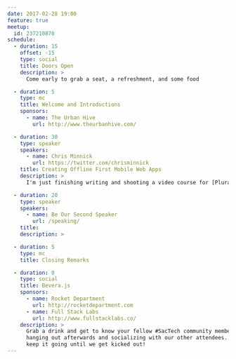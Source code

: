 ```yaml
---
date: 2017-02-28 19:00
feature: true
meetup:
  id: 237210870
schedule:
  - duration: 15
    offset: -15
    type: social
    title: Doors Open
    description: >
      Come early to grab a seat, a refreshment, and some food

  - duration: 5
    type: mc
    title: Welcome and Introductions
    sponsors:
      - name: The Urban Hive
        url: http://www.theurbanhive.com/

  - duration: 30
    type: speaker
    speakers:
      - name: Chris Minnick
        url: https://twitter.com/chrisminnick
    title: Creating Offline First Mobile Web Apps
    description: >
      I'm just finishing writing and shooting a video course for [Pluralsight](https://www.pluralsight.com/) about offline first mobile web apps and I'd like to come and talk about the idea of offline first and some of the things I learned and used while shooting this course, including IndexedDb, Service Workers, and lots of JavaScript trickery.

  - duration: 20
    type: speaker
    speakers:
      - name: Be Our Second Speaker
        url: /speaking/
    title:
    description: >

  - duration: 5
    type: mc
    title: Closing Remarks

  - duration: 0
    type: social
    title: Bevera.js
    sponsors:
      - name: Rocket Department
        url: http://rocketdepartment.com
      - name: Full Stack Labs
        url: http://www.fullstacklabs.co/
    description: >
      Grab a drink and get to know your fellow #SacTech community members by
      hanging out afterwards and socializing with our other attendees. We'll
      keep it going until we get kicked out!
---
```

